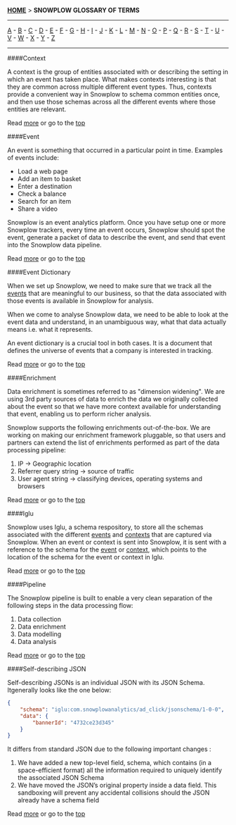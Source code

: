 [**HOME**](Home) > **SNOWPLOW GLOSSARY OF TERMS**


----------

[A]() - [B]() - [C](#C) - [D]() - [E](#E) - [F]() - [G]() - [H]() - [I](#I) - [J]() - [K]() - [L]() - [M]() - [N]() - [O]() - [P](#P) - [Q]() - [R]() - [S](#S) - [T]() - [U]() - [V]() - [W]() - [X]() - [Y]() - [Z]()

----------


<a name="C" />
<a name="e-context" />
####Context

A context is the group of entities associated with or describing the setting in which an event has taken place. What makes contexts interesting is that they are common across multiple different event types. Thus, contexts provide a convenient way in Snowplow to schema common entities once, and then use those schemas across all the different events where those entities are relevant.

Read [more][contexts] or go to the [top](#top)

<a name="E" />
<a name="e-event" />
####Event

An event is something that occurred in a particular point in time. Examples of events include:

- Load a web page
- Add an item to basket
- Enter a destination
- Check a balance
- Search for an item
- Share a video

Snowplow is an event analytics platform. Once you have setup one or more Snowplow trackers, every time an event occurs, Snowplow should spot the event, generate a packet of data to describe the event, and send that event into the Snowplow data pipeline.

Read [more][event] or go to the [top](#top)

####Event Dictionary

When we set up Snowplow, we need to make sure that we track all the [events](e-event) that are meaningful to our business, so that the data associated with those events is available in Snowplow for analysis.

When we come to analyse Snowplow data, we need to be able to look at the event data and understand, in an unambiguous way, what that data actually means i.e. what it represents.

An event dictionary is a crucial tool in both cases. It is a document that defines the universe of events that a company is interested in tracking. 

Read [more][event-dictionary] or go to the [top](#top)

<a name="e-enrichment" />
####Enrichment

Data enrichment is sometimes referred to as "dimension widening". We are using 3rd party sources of data to enrich the data we originally collected about the event so that we have more context available for understanding that event, enabling us to perform richer analysis.

Snowplow supports the following enrichments out-of-the-box. We are working on making our enrichment framework pluggable, so that users and partners can extend the list of enrichments performed as part of the data processing pipeline:

1. IP -> Geographic location
2. Referrer query string -> source of traffic
3. User agent string -> classifying devices, operating systems and browsers

Read [more][enrichment] or go to the [top](#top)

<a name="I" />
####Iglu

Snowplow uses Iglu, a schema respository, to store all the schemas associated with the different [events](#e-event) and [contexts](#e-context) that are captured via Snowplow. When an event or context is sent into Snowplow, it is sent with a reference to the schema for the [event](#e-event) or [context](#e-context), which points to the location of the schema for the event or context in Iglu. 

Read [more][iglu] or go to the [top](#top)

<a name="P" />
####Pipeline

The Snowplow pipeline is built to enable a very clean separation of the following steps in the data processing flow:

1. Data collection
2. Data enrichment
3. Data modelling
4. Data analysis

Read [more][pipeline] or go to the [top](#top)

####Self-describing JSON

Self-describing JSONs is an individual JSON with its JSON Schema. Itgenerally looks like the one below:

```json
{
	"schema": "iglu:com.snowplowanalytics/ad_click/jsonschema/1-0-0",
	"data": {
		"bannerId": "4732ce23d345"
	}
}
```
It differs from standard JSON due to the following important changes :

1. We have added a new top-level field, schema, which contains (in a space-efficient format) all the information required to uniquely identify the associated JSON Schema
2. We have moved the JSON’s original property inside a data field. This sandboxing will prevent any accidental collisions should the JSON already have a schema field

Read [more][self-describing-json] or go to the [top](#top)


[contexts]: http://snowplowanalytics.com/documentation/concepts/contexts/
[event]: http://snowplowanalytics.com/documentation/concepts/events/
[event-dictionary]: http://snowplowanalytics.com/documentation/concepts/event-dictionaries-and-schemas/
[enrichment]: http://snowplowanalytics.com/documentation/concepts/snowplow-data-pipeline/#data-enrichment
[iglu]: http://snowplowanalytics.com/documentation/concepts/iglu/
[pipeline]: http://snowplowanalytics.com/documentation/concepts/snowplow-data-pipeline/
[self-describing-json]: http://snowplowanalytics.com/blog/2014/05/15/introducing-self-describing-jsons/